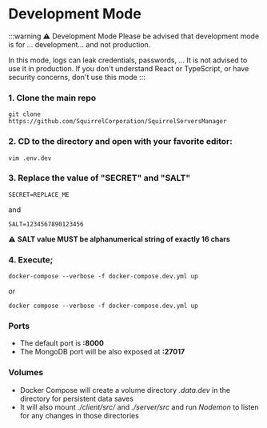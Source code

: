 # Development Mode

:::warning ⚠️ Development Mode 
Please be advised that development mode is for ... development... and not production.

In this mode, logs can leak credentials, passwords, ... It is not advised to use it in production.
If you don't understand React or TypeScript, or have security concerns, don't use this mode
:::

### 1. Clone the main repo
```shell
git clone https://github.com/SquirrelCorporation/SquirrelServersManager
```

### 2. CD to the directory and open with your favorite editor:
```shell
vim .env.dev
```

### 3. Replace the value of "SECRET" and "SALT"
```
SECRET=REPLACE_ME
```
and
```
SALT=1234567890123456
```
⚠ **SALT value MUST be alphanumerical string of exactly 16 chars**

### 4. Execute;
```shell
docker-compose --verbose -f docker-compose.dev.yml up 
```
or
```shell
docker compose --verbose -f docker-compose.dev.yml up
```
### Ports
- The default port is **:8000**
- The MongoDB port will be also exposed at **:27017**
### Volumes
- Docker Compose will  create a volume directory *.data.dev* in the directory for persistent data saves
- It will also mount *./client/src/* and *./server/src* and run *Nodemon* to listen for any changes in those directories

